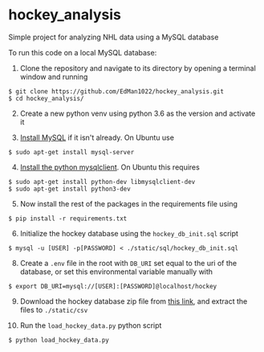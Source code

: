# hockey_analysis
Simple project for analyzing NHL data using a MySQL database

To run this code on a local MySQL database:

1. Clone the repository and navigate to its directory by opening a terminal window and running
```
$ git clone https://github.com/EdMan1022/hockey_analysis.git
$ cd hockey_analysis/
```

2. Create a new python venv using python 3.6 as the version and activate it

3. [Install MySQL](https://dev.mysql.com/doc/refman/5.7/en/installing.html) if it isn't already. On Ubuntu use
```
$ sudo apt-get install mysql-server
```

4. [Install the python mysqlclient](https://github.com/PyMySQL/mysqlclient-python/blob/master/README.md). On Ubuntu this requires
```
$ sudo apt-get install python-dev libmysqlclient-dev
$ sudo apt-get install python3-dev
```
5. Now install the rest of the packages in the requirements file using
```
$ pip install -r requirements.txt
```

6. Initialize the hockey database using the `hockey_db_init.sql` script

```
$ mysql -u [USER] -p[PASSWORD] < ./static/sql/hockey_db_init.sql
```
8. Create a `.env` file in the root with `DB_URI` set equal to the uri of the database, or set this environmental variable manually with
```
$ export DB_URI=mysql://[USER]:[PASSWORD]@localhost/hockey
```
9. Download the hockey database zip file from [this link](http://opensourcesports.com/files/hockey/hdb-2012-06-23.zip), and extract the files to `./static/csv`

10. Run the `load_hockey_data.py` python script

```
$ python load_hockey_data.py
```
